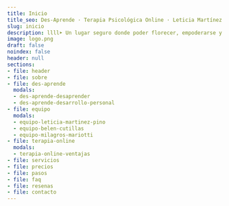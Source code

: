 ```yaml
---
title: Inicio
title_seo: Des-Aprende · Terapia Psicológica Online · Leticia Martínez Pino
slug: inicio
description: llll➤ Un lugar seguro donde poder florecer, empoderarse y darse los cuidados que necesitamos ✅ mediante Terapia Psicológica Online y Crecimiento Personal.
image: logo.png
draft: false
noindex: false
header: null
sections:
- file: header
- file: sobre
- file: des-aprende
  modals:
  - des-aprende-desaprender
  - des-aprende-desarrollo-personal
- file: equipo
  modals:
  - equipo-leticia-martinez-pino
  - equipo-belen-cutillas
  - equipo-milagros-mariotti
- file: terapia-online
  modals:
  - terapia-online-ventajas
- file: servicios
- file: precios
- file: pasos
- file: faq
- file: resenas
- file: contacto
---
```

